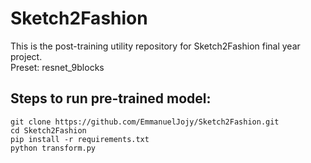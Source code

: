 # Sketch2Fashion

This is the post-training utility repository for Sketch2Fashion final year project.  
Preset: resnet_9blocks

## Steps to run pre-trained model:
```console
git clone https://github.com/EmmanuelJojy/Sketch2Fashion.git
cd Sketch2Fashion
pip install -r requirements.txt
python transform.py
```